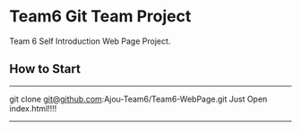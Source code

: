 # Team6 Git Team Project

Team 6 Self Introduction Web Page Project.

## How to Start

****************
git clone git@github.com:Ajou-Team6/Team6-WebPage.git
Just Open index.html!!!!
****************

